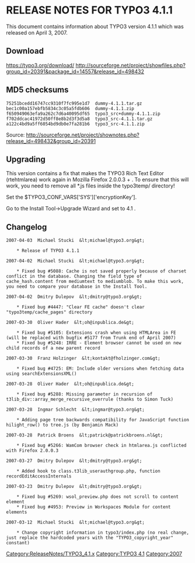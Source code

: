 RELEASE NOTES FOR TYPO3 4.1.1
=============================

This document contains information about TYPO3 version 4.1.1 which was
released on April 3, 2007.

Download
--------

<https://typo3.org/download/>
<http://sourceforge.net/project/showfiles.php?group_id=20391&package_id=14557&release_id=498432>

MD5 checksums
-------------

    75251bcedd16747cc9310f7fc995e1d7  dummy-4.1.1.tar.gz
    bec1c00a157ebfb5834c3c05a5fdb606  dummy-4.1.1.zip
    f650949063efa9a262c7d6a40095df65  typo3_src+dummy-4.1.1.zip
    f702ddcac41972d50ff8e8b2d3f3d5a8  typo3_src-4.1.1.tar.gz
    a122c4bd9a5ff6054bd9db0e7fa281b6  typo3_src-4.1.1.zip

Source:
<http://sourceforge.net/project/shownotes.php?release_id=498432&group_id=20391>

Upgrading
---------

This version contains a fix that makes the TYPO3 Rich Text Editor
(rtehtmlarea) work again in Mozilla Firefox 2.0.0.3 + . To ensure that
this will work, you need to remove all \*.js files inside the typo3temp/
directory!

Set the \$TYPO3\_CONF\_VARS\['SYS'\]\['encryptionKey'\].

Go to the Install Tool-&gt;Upgrade Wizard and set to 4.1 .

Changelog
---------

    2007-04-03  Michael Stucki  &lt;michael@typo3.org&gt;

        * Release of TYPO3 4.1.1

    2007-04-02  Michael Stucki  &lt;michael@typo3.org&gt;

        * Fixed bug #5088: Cache is not saved properly because of charset conflict in the database. Changing the field type of cache_hash.content from mediumtext to mediumblob. To make this work, you need to compare your database in the Install Tool.

    2007-04-02  Dmitry Dulepov  &lt;dmitry@typo3.org&gt;

        * Fixed bug #4447: "Clear FE cache" doesn't clear "typo3temp/cache_pages" directory

    2007-03-30  Oliver Hader  &lt;oh@inpublica.de&gt;

        * Fixed bug #5105: Extensions crash when using HTMLArea in FE (will be replaced with bugfix #5177 from Trunk end of April 2007)
        * Fixed bug #5248: IRRE - Element browser cannot be used on new child records of a new parent record

    2007-03-30  Franz Holzinger  &lt;kontakt@fholzinger.com&gt;

        * Fixed bug #4725: EM: Include older versions when fetching data using searchExtensionsXML()

    2007-03-28  Oliver Hader  &lt;oh@inpublica.de&gt;

        * Fixed bug #5288: Missing parameter in recursion of t3lib_div::array_merge_recursive_overrule (thanks to Simon Tuck)

    2007-03-28  Ingmar Schlecht  &lt;ingmar@typo3.org&gt;

        * Adding page tree backwards compatibility for JavaScript function hilight_row() to tree.js (by Benjamin Mack)

    2007-03-28  Patrick Broens  &lt;patrick@patrickbroens.nl&gt;

        * Fixed bug #5266: WamCom browser check in htmlarea.js conflicted with Firefox 2.0.0.3

    2007-03-27  Dmitry Dulepov  &lt;dmitry@typo3.org&gt;

        * Added hook to class.t3lib_userauthgroup.php, function recordEditAccessInternals

    2007-03-23  Dmitry Dulepov  &lt;dmitry@typo3.org&gt;

        * Fixed bug #5269: wsol_preview.php does not scroll to content element
        * Fixed bug #4953: Preview in Workspaces Module for content elements

    2007-03-12  Michael Stucki  &lt;michael@typo3.org&gt;

        * Change copyright information in typo3/index.php (no real change, just replace the hardcoded years with the "TYPO3_copyright_year" constant)

<Category:ReleaseNotes/TYPO3_4.1.x> [Category:TYPO3
4.1](Category:TYPO3_4.1 "wikilink") <Category:2007>
